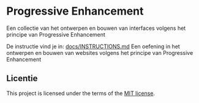# Progressive Enhancement

Een collectie van het ontwerpen en bouwen van interfaces volgens het principe van Progressive Enhancement

De instructie vind je in: [docs/INSTRUCTIONS.md](docs/INSTRUCTIONS.md)
Een oefening in het ontwerpen en bouwen van websites volgens het principe van Progressive Enhancement

## Licentie

This project is licensed under the terms of the [MIT license](./LICENSE).
